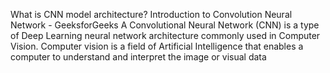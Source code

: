 What is CNN model architecture?
Introduction to Convolution Neural Network - GeeksforGeeks
A Convolutional Neural Network (CNN) is a type of Deep Learning neural network architecture commonly used in Computer Vision.
Computer vision is a field of Artificial Intelligence that enables a computer to understand and interpret the image or visual data
